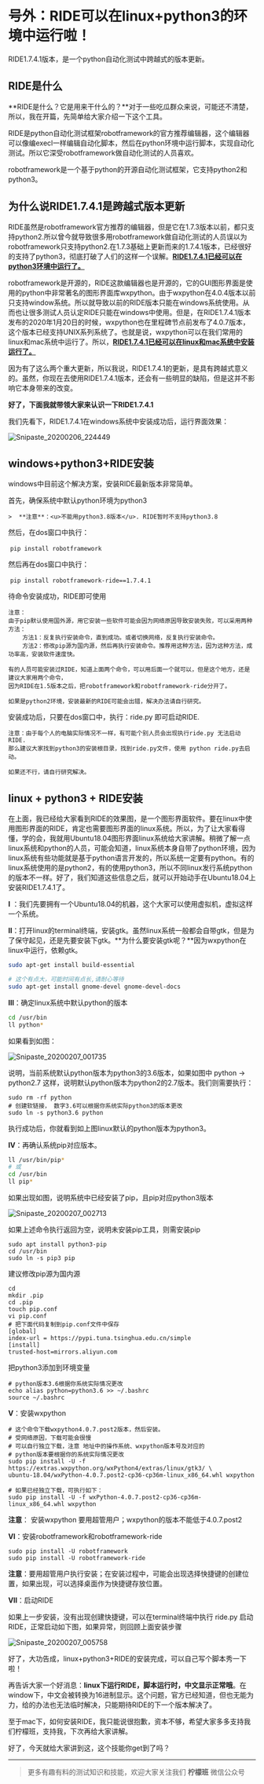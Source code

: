# 号外：RIDE可以在linux+python3的环境中运行啦！

RIDE1.7.4.1版本，是一个python自动化测试中跨越式的版本更新。

## RIDE是什么

**RIDE是什么？它是用来干什么的？**对于一些吃瓜群众来说，可能还不清楚，所以，我在开篇，先简单给大家介绍一下这个工具。

RIDE是python自动化测试框架robotframework的官方推荐编辑器，这个编辑器可以像编execl一样编辑自动化脚本，然后在python环境中运行脚本，实现自动化测试。所以它深受robotframework做自动化测试的人员喜欢。

robotframework是一个基于python的开源自动化测试框架，它支持python2和python3。

## 为什么说RIDE1.7.4.1是跨越式版本更新

RIDE虽然是robotframework官方推荐的编辑器，但是它在1.7.3版本以前，都只支持python2.所以曾今就导致很多用robotframework做自动化测试的人员误以为robotframework只支持python2.在1.7.3基础上更新而来的1.7.4.1版本，已经很好的支持了python3，彻底打破了人们的这样一个误解。<u>**RIDE1.7.4.1已经可以在python3环境中运行了。**</u>

robotframework是开源的，RIDE这款编辑器也是开源的，它的GUI图形界面是使用的python中非常著名的图形界面库wxpython。由于wxpython在4.0.4版本以前只支持window系统。所以就导致以前的RIDE版本只能在windows系统使用。从而也让很多测试人员认定RIDE只能在windows中使用。但是，在RIDE1.7.4.1版本发布的2020年1月20日的时候，wxpython也在里程碑节点前发布了4.0.7版本，这个版本已经支持UNIX系列系统了。也就是说，wxpython可以在我们常用的linux和mac系统中运行了。所以，<u>**RIDE1.7.4.1已经可以在linux和mac系统中安装运行了。**</u>

因为有了这么两个重大更新，所以我说，RIDE1.7.4.1的更新，是具有跨越式意义的。虽然，你现在去使用RIDE1.7.4.1版本，还会有一些明显的缺陷，但是这并不影响它本身带来的改变。

**好了，下面我就带领大家来认识一下RIDE1.7.4.1**

我们先看下，RIDE1.7.4.1在windows系统中安装成功后，运行界面效果：

![Snipaste_20200206_224449](image/Snipaste_20200206_224449.png)

## windows+python3+RIDE安装

windows中目前这个解决方案，安装RIDE最新版本非常简单。

首先，确保系统中默认python环境为python3

	>  **注意**：<u>不能用python3.8版本</u>. RIDE暂时不支持python3.8

然后，在dos窗口中执行：

​	`pip install robotframework`

 然后再在dos窗口中执行：

​	`pip install robotframework-ride==1.7.4.1`

 待命令安装成功，RIDE即可使用

```
注意： 
由于pip默认使用国外源，用它安装一些软件可能会因为网络原因导致安装失败，可以采用两种方法：
	方法1：反复执行安装命令，直到成功。或者切换网络，反复执行安装命令。
	方法2：修改pip源为国内源，然后再执行安装命令。推荐用这种方法，因为这种方法，成功率高，安装软件速度快。

有的人员可能安装过RIDE，知道上面两个命令，可以用后面一个就可以，但是这个地方，还是建议大家用两个命令，
因为RIDE在1.5版本之后，把robotframework和robotframework-ride分开了。

如果是python2环境，安装最新的RIDE可能会出错，解决办法请自行研究。
```

 安装成功后，只要在dos窗口中，执行：ride.py 即可启动RIDE.

```
注意：由于每个人的电脑实际情况不一样，有可能个别人员会出现执行ride.py 无法启动RIDE.
那么建议大家找到python3的安装根目录，找到ride.py文件，使用 python ride.py去启动。

如果还不行，请自行研究解决。
```

## linux + python3 + RIDE安装

在上面，我已经给大家看到RIDE的效果图，是一个图形界面软件。要在linux中使用图形界面的RIDE，肯定也需要图形界面的linux系统。所以，为了让大家看得懂，学的会，我就用Ubuntu18.04图形界面linux系统给大家讲解。稍微了解一点linux系统和python的人员，可能会知道，linux系统本身自带了python环境，因为linux系统有些功能就是基于python语言开发的，所以系统一定要有python。有的linux系统使用的是python2，有的使用python3，所以不同linux发行系统python的版本不一样。好了，我们知道这些信息之后，就可以开始动手在Ubuntu18.04上安装RIDE1.7.4.1了。

**Ⅰ** ：我们先要拥有一个Ubuntu18.04的机器，这个大家可以使用虚拟机，虚拟这样一个系统。

**Ⅱ**：打开linux的terminal终端，安装gtk。虽然linux系统一般都会自带gtk，但是为了保守起见，还是先要安装下gtk。**为什么要安装gtk呢？**因为wxpython在linux中运行，依赖gtk。

```sh
sudo apt-get install build-essential

# 这个有点大，可能时间有点长,请耐心等待
sudo apt-get install gnome-devel gnome-devel-docs	
```

**Ⅲ**：确定linux系统中默认python的版本

```sh
cd /usr/bin
ll python*
```

如果看到如图：

![Snipaste_20200207_001735](image/Snipaste_20200207_001735.png)

说明，当前系统默认python版本为python3的3.6版本，如果如图中 python -\> python2.7 这样，说明默认python版本为python2的2.7版本。我们则需要执行：

```shell
sudo rm -rf python
# 创建软链接， 数字3.6可以根据你系统实际python3的版本更改
sudo ln -s python3.6 python
```

执行成功后，你就看到如上图linux默认的python版本为python3。

**Ⅳ**：再确认系统pip对应版本。

```sh
ll /usr/bin/pip*
# 或
cd /usr/bin
ll pip*
```

如果出现如图，说明系统中已经安装了pip，且pip对应python3版本

![Snipaste_20200207_002713](image/Snipaste_20200207_002713.png)

如果上述命令执行返回为空，说明未安装pip工具，则需安装pip

```shell
sudo apt install python3-pip
cd /usr/bin
sudo ln -s pip3 pip
```

建议修改pip源为国内源

```shell
cd 
mkdir .pip
cd .pip
touch pip.conf
vi pip.conf
# 把下面代码复制到pip.conf文件中保存
[global]
index-url = https://pypi.tuna.tsinghua.edu.cn/simple
[install]
trusted-host=mirrors.aliyun.com
```

把python3添加到环境变量

```shell
# python版本3.6根据你系统实际情况更改
echo alias python=python3.6 >> ~/.bashrc
source ~/.bashrc
```

**Ⅴ**：安装wxpython

```shell
# 这个命令下载wxpython4.0.7.post2版本，然后安装。
# 受网络原因，下载可能会很慢
# 可以自行独立下载，注意 地址中的操作系统、wxpython版本号及对应的
# python版本要根据你的系统实际情况更改
sudo pip install -U -f https://extras.wxpython.org/wxPython4/extras/linux/gtk3/ \
ubuntu-18.04/wxPython-4.0.7.post2-cp36-cp36m-linux_x86_64.whl wxpython

# 如果已经独立下载，可执行如下：
sudo pip install -U -f wxPython-4.0.7.post2-cp36-cp36m-linux_x86_64.whl wxpython
```

**注意**： 安装wxpython 要用超管用户；wxpython的版本不能低于4.0.7.post2

**Ⅵ**：安装robotframework和robotframework-ride

```shell
sudo pip install -U robotframework
sudo pip install -U robotframework-ride
```

**注意**：要用超管用户执行安装；在安装过程中，可能会出现选择快捷键的创建位置，如果出现，可以选择桌面作为快捷键存放位置。

**Ⅶ**：启动RIDE

如果上一步安装，没有出现创建快捷键，可以在terminal终端中执行 ride.py 启动RIDE，正常启动如下图，如果异常，则回顾上面安装步骤

![Snipaste_20200207_005758](image/Snipaste_20200207_005758.png)

好了，大功告成，linux+python3+RIDE的安装完成，可以自己写个脚本秀一下啦！

再告诉大家一个好消息：**linux下运行RIDE，脚本运行时，中文显示正常哦**。在window下，中文会被转换为16进制显示。这个问题，官方已经知道，但也无能为力，给的办法也无法临时解决，只能期待RIDE的下一个版本解决了。

至于mac下，如何安装RIDE，我只能说很抱歉，资本不够，希望大家多多支持我们柠檬班，支持我，下次再给大家讲解。

好了，今天就给大家讲到这，这个技能你get到了吗？

---
> 更多有趣有料的测试知识和技能，欢迎大家关注我们 **柠檬班** 微信公众号